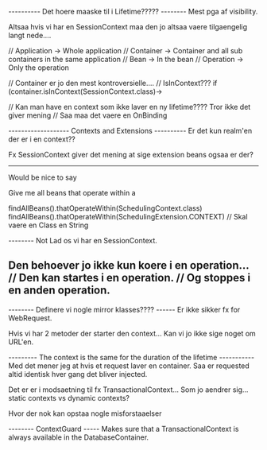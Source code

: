 ---------- Det hoere maaske til i Lifetime????? --------
Mest pga af visibility.

Altsaa hvis vi har en SessionContext maa den jo altsaa vaere tilgaengelig langt nede....

// Application -> Whole application
// Container -> Container and all sub containers in the same application
// Bean -> In the bean
// Operation -> Only the operation

// Container er jo den mest kontroversielle....
// IsInContext??? if (container.isInContext(SessionContext.class)-> 


// Kan man have en context som ikke laver en ny lifetime???? Tror ikke det giver mening
// Saa maa det vaere en OnBinding

------------------- Contexts and Extensions ----------
Er det kun realm'en der er i en context??

Fx SessionContext giver det mening at sige extension beans ogsaa er der?

-----------------------
Would be nice to say

Give me all beans that operate within a 

findAllBeans().thatOperateWithin(SchedulingContext.class)
findAllBeans().thatOperateWithin(SchedulingExtension.CONTEXT) // Skal vaere en Class en String

--------   Not 
Lad os vi har en SessionContext.

Den behoever jo ikke kun koere i en operation...
// Den kan startes i en operation.
// Og stoppes i en anden operation.
--------

-------- Definere vi nogle mirror klasses???? ------
Er ikke sikker fx for WebRequest.

Hvis vi har 2 metoder der starter den context...
Kan vi jo ikke sige noget om URL'en.


--------- The context is the same for the duration of the lifetime ----------- 
Med det mener jeg at hvis et request laver en container.
Saa er requested altid identisk hver gang det bliver injected.

Det er er i modsaetning til fx TransactionalContext...
Som jo aendrer sig... static contexts vs dynamic contexts?

Hvor der nok kan opstaa nogle misforstaaelser

-------- ContextGuard -----
Makes sure that a TransactionalContext is always available in the DatabaseContainer.
